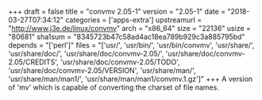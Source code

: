 +++
draft = false
title = "convmv 2.05-1"
version = "2.05-1"
date = "2018-03-27T07:34:12"
categories = ['apps-extra']
upstreamurl = "http://www.j3e.de/linux/convmv"
arch = "x86_64"
size = "22136"
usize = "80681"
sha1sum = "8345723b47c58ad4ac18ea789b929c3a885795bd"
depends = "['perl']"
files = "['usr/', 'usr/bin/', 'usr/bin/convmv', 'usr/share/', 'usr/share/doc/', 'usr/share/doc/convmv-2.05/', 'usr/share/doc/convmv-2.05/CREDITS', 'usr/share/doc/convmv-2.05/TODO', 'usr/share/doc/convmv-2.05/VERSION', 'usr/share/man/', 'usr/share/man/man1/', 'usr/share/man/man1/convmv.1.gz']"
+++
A version of 'mv' which is capable of converting the charset of file names.